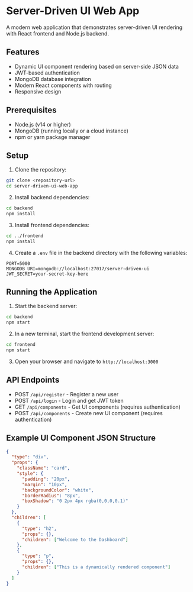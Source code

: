 # Server-Driven UI Web App

A modern web application that demonstrates server-driven UI rendering with React frontend and Node.js backend.

## Features

- Dynamic UI component rendering based on server-side JSON data
- JWT-based authentication
- MongoDB database integration
- Modern React components with routing
- Responsive design

## Prerequisites

- Node.js (v14 or higher)
- MongoDB (running locally or a cloud instance)
- npm or yarn package manager

## Setup

1. Clone the repository:
```bash
git clone <repository-url>
cd server-driven-ui-web-app
```

2. Install backend dependencies:
```bash
cd backend
npm install
```

3. Install frontend dependencies:
```bash
cd ../frontend
npm install
```

4. Create a `.env` file in the backend directory with the following variables:
```
PORT=5000
MONGODB_URI=mongodb://localhost:27017/server-driven-ui
JWT_SECRET=your-secret-key-here
```

## Running the Application

1. Start the backend server:
```bash
cd backend
npm start
```

2. In a new terminal, start the frontend development server:
```bash
cd frontend
npm start
```

3. Open your browser and navigate to `http://localhost:3000`

## API Endpoints

- POST `/api/register` - Register a new user
- POST `/api/login` - Login and get JWT token
- GET `/api/components` - Get UI components (requires authentication)
- POST `/api/components` - Create new UI component (requires authentication)

## Example UI Component JSON Structure

```json
{
  "type": "div",
  "props": {
    "className": "card",
    "style": {
      "padding": "20px",
      "margin": "10px",
      "backgroundColor": "white",
      "borderRadius": "8px",
      "boxShadow": "0 2px 4px rgba(0,0,0,0.1)"
    }
  },
  "children": [
    {
      "type": "h2",
      "props": {},
      "children": ["Welcome to the Dashboard"]
    },
    {
      "type": "p",
      "props": {},
      "children": ["This is a dynamically rendered component"]
    }
  ]
}
```